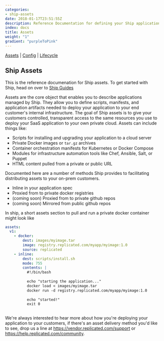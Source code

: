 ```yaml
---
categories:
- ship-assets
date: 2018-01-17T23:51:55Z
description: Reference Documentation for defining your Ship application assets 
index: docs
title: Assets
weight: "1"
gradient: "purpleToPink"
---
```


[Assets](/api/ship-assets/assets) | [Config](/api/ship-config/config) | [Lifecycle](/api/ship-lifecycle/lifecycle) 

## Ship Assets

This is the reference documenation for Ship assets. To get started with Ship, head on over to [Ship Guides](/guides/ship/)

Assets are the core object that enables you to describe applications managed by Ship. They allow you to define scripts, manifests, and application artifacts needed to deploy your application to your end customer's internal infrastructure. The goal of Ship assets is to give your customers controlled, transparent access to the same resources you use to deploy your SaaS application to your own private cloud. Assets can include things like:

- Scripts for installing and upgrading your application to a cloud server
- Private Docker images or `tar.gz` archives
- Container orchestration manifests for Kubernetes or Docker Compose
- Modules for infrastructure automation tools like Chef, Ansible, Salt, or Puppet
- HTML content pulled from a private or public URL

Documented here are a number of methods Ship provides to facilitating distributing assets to your on-prem customers.

- Inline in your application spec
- Proxied from to private docker registries
- (coming soon) Proxied from to private github repos
- (coming soon) Mirrored from public github repos

In ship, a short assets section to pull and run a private docker container might look like

```yaml
assets:
  v1:
    - docker:
        dest: images/myimage.tar
        image: registry.replicated.com/myapp/myimage:1.0
        source: replicated
    - inline:
        dest: scripts/install.sh
        mode: 755
        contents: | 
          #!/bin/bash
          
          echo "starting the application..."
          docker load < images/myimage.tar
          docker run -d registry.replicated.com/myapp/myimage:1.0
          
          echo "started!"
          exit 0
        
```

We're always interested to hear more about how you're deploying your application to your customers, if there's an asset delivery method you'd like to see, drop us a line at https://vendor.replicated.com/support or https://help.replicated.com/community.

